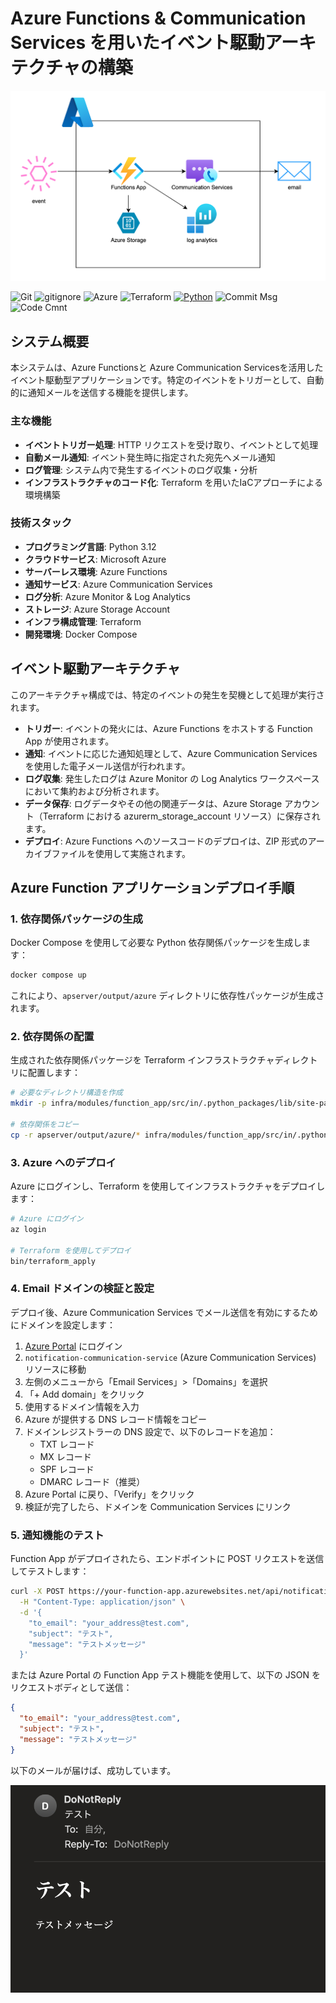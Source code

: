 # Azure Functions & Communication Services を用いたイベント駆動アーキテクチャの構築


<p align="center">
  <img src="sources/azure.png" alt="animated">
</p>

![Git](https://img.shields.io/badge/GIT-E44C30?logo=git&logoColor=white)
![gitignore](https://img.shields.io/badge/gitignore%20io-204ECF?logo=gitignoredotio&logoColor=white)
![Azure](https://img.shields.io/badge/azure-%230072C6.svg?logo=microsoftazure&logoColor=white)
![Terraform](https://img.shields.io/badge/terraform-%235835CC.svg?logo=terraform&logoColor=white)
[![Python](https://img.shields.io/badge/Python-3.12-blue.svg?logo=python&logoColor=blue)](https://www.python.org/)
![Commit Msg](https://img.shields.io/badge/Commit%20message-Eg-brightgreen.svg)
![Code Cmnt](https://img.shields.io/badge/code%20comment-Ja-brightgreen.svg)

## システム概要

本システムは、Azure Functionsと Azure Communication Servicesを活用したイベント駆動型アプリケーションです。特定のイベントをトリガーとして、自動的に通知メールを送信する機能を提供します。

### 主な機能

- **イベントトリガー処理**: HTTP リクエストを受け取り、イベントとして処理
- **自動メール通知**: イベント発生時に指定された宛先へメール通知
- **ログ管理**: システム内で発生するイベントのログ収集・分析
- **インフラストラクチャのコード化**: Terraform を用いたIaCアプローチによる環境構築

### 技術スタック

- **プログラミング言語**: Python 3.12
- **クラウドサービス**: Microsoft Azure
- **サーバーレス環境**: Azure Functions
- **通知サービス**: Azure Communication Services
- **ログ分析**: Azure Monitor & Log Analytics
- **ストレージ**: Azure Storage Account
- **インフラ構成管理**: Terraform
- **開発環境**: Docker Compose

## イベント駆動アーキテクチャ

このアーキテクチャ構成では、特定のイベントの発生を契機として処理が実行されます。

- **トリガー**: イベントの発火には、Azure Functions をホストする Function App が使用されます。
- **通知**: イベントに応じた通知処理として、Azure Communication Services を使用した電子メール送信が行われます。
- **ログ収集**: 発生したログは Azure Monitor の Log Analytics ワークスペースにおいて集約および分析されます。
- **データ保存**: ログデータやその他の関連データは、Azure Storage アカウント（Terraform における azurerm_storage_account リソース）に保存されます。
- **デプロイ**: Azure Functions へのソースコードのデプロイは、ZIP 形式のアーカイブファイルを使用して実施されます。



## Azure Function アプリケーションデプロイ手順

### 1. 依存関係パッケージの生成

Docker Compose を使用して必要な Python 依存関係パッケージを生成します：

```bash
docker compose up
```

これにより、`apserver/output/azure` ディレクトリに依存性パッケージが生成されます。

### 2. 依存関係の配置

生成された依存関係パッケージを Terraform インフラストラクチャディレクトリに配置します：

```bash
# 必要なディレクトリ構造を作成
mkdir -p infra/modules/function_app/src/in/.python_packages/lib/site-packages

# 依存関係をコピー
cp -r apserver/output/azure/* infra/modules/function_app/src/in/.python_packages/lib/site-packages/
```

### 3. Azure へのデプロイ

Azure にログインし、Terraform を使用してインフラストラクチャをデプロイします：

```bash
# Azure にログイン
az login

# Terraform を使用してデプロイ
bin/terraform_apply
```

### 4. Email ドメインの検証と設定

デプロイ後、Azure Communication Services でメール送信を有効にするためにドメインを設定します：

1. [Azure Portal](https://portal.azure.com) にログイン
2. `notification-communication-service` (Azure Communication Services) リソースに移動
3. 左側のメニューから「Email Services」>「Domains」を選択
4. 「+ Add domain」をクリック
5. 使用するドメイン情報を入力
6. Azure が提供する DNS レコード情報をコピー
7. ドメインレジストラーの DNS 設定で、以下のレコードを追加：
   - TXT レコード
   - MX レコード
   - SPF レコード
   - DMARC レコード（推奨）
8. Azure Portal に戻り、「Verify」をクリック
9. 検証が完了したら、ドメインを Communication Services にリンク

### 5. 通知機能のテスト

Function App がデプロイされたら、エンドポイントに POST リクエストを送信してテストします：

```bash
curl -X POST https://your-function-app.azurewebsites.net/api/notification \
  -H "Content-Type: application/json" \
  -d '{
    "to_email": "your_address@test.com",
    "subject": "テスト",
    "message": "テストメッセージ"
  }'
```

または Azure Portal の Function App テスト機能を使用して、以下の JSON をリクエストボディとして送信：

```json
{
  "to_email": "your_address@test.com",
  "subject": "テスト",
  "message": "テストメッセージ"
}
```

以下のメールが届けば、成功しています。

<p align="center">
  <img src="sources/mail.png" alt="animated">
</p>
